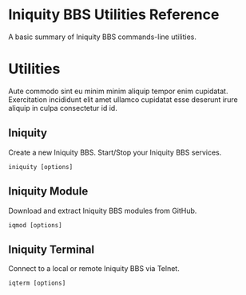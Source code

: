 # Iniquity BBS Utilities Reference
A basic summary of Iniquity BBS commands-line utilities.

# Utilities
Aute commodo sint eu minim minim aliquip tempor enim cupidatat. Exercitation incididunt elit amet ullamco cupidatat esse deserunt irure aliquip in culpa consectetur id id.

## Iniquity
Create a new Iniquity BBS. Start/Stop your Iniquity BBS services.

    iniquity [options]

## Iniquity Module
Download and extract Iniquity BBS modules from GitHub.

    iqmod [options]

## Iniquity Terminal
Connect to a local or remote Iniquity BBS via Telnet.

    iqterm [options]

